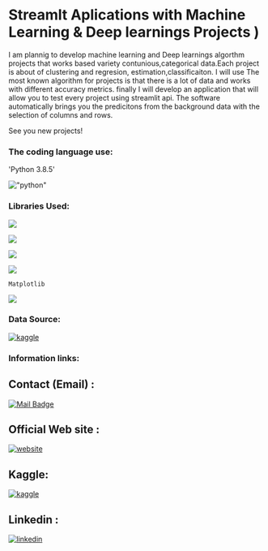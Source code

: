 # **Streamlt Aplications with Machine Learning & Deep learnings Projects  )**
I am plannig to develop  machine learning and Deep learnings algorthm projects  that works based variety contunious,categorical  data.Each  project is about of clustering and regresion, estimation,classificaiton. I will use The most known algorithm for  projects is that there is a lot of data and works with different accuracy metrics. finally I will develop an application that will allow you to test every project using streamlit api.  The software automatically brings you the predicitons from the background data with the selection of columns and rows.

 See you new projects!







### **The coding language use:**

'Python 3.8.5'

!["python"](https://img.shields.io/badge/Python-FFD43B?style=for-the-badge&logo=Python&logoColor=darkgreen)

### **Libraries Used:**


![](https://img.shields.io/badge/scikit_learn-F7931E?style=for-the-badge&logo=scikit-learn&logoColor=white)

![](https://img.shields.io/badge/Numpy-777BB4?style=for-the-badge&logo=numpy&logoColor=white)

![](https://img.shields.io/badge/Pandas-2C2D72?style=for-the-badge&logo=pandas&logoColor=white)

![](https://img.shields.io/badge/Plotly-239120?style=for-the-badge&logo=plotly&logoColor=white)

`Matplotlib`

![](https://img.shields.io/badge/Streamlit-FF4B4B?style=for-the-badge&logo=Streamlit&logoColor=white)

### **Data Source:**

[![kaggle](https://img.shields.io/badge/Kaggle-20BEFF?style=for-the-badge&logo=Kaggle&logoColor=white)](https://www.kaggle.com/datasets?fileType=csv&datasetsOnly=true)

### **Information links:**


## Contact (Email) :
 [![Mail Badge](https://img.shields.io/badge/info.mustafabozkaya@gmail.com-c14438?style=for-the-badge&logo=Gmail&logoColor=white&link=mailto:info.mustafabozkaya@gmail.com)](mailto:info.mustafabozkaya@gmail.com)

## Official Web site :

[![website](https://img.shields.io/badge/my_portfolio-000?style=for-the-badge&logo=ko-fi&logoColor=white)](https://mustafabozkaya.github.io/)


## Kaggle:

[![kaggle](https://img.shields.io/badge/Kaggle-20BEFF?style=for-the-badge&logo=Kaggle&logoColor=white)](https://www.kaggle.com/mustafabozka)


## Linkedin :

[![linkedin](https://img.shields.io/badge/linkedin-%230077B5.svg?&style=for-the-badge&logo=linkedin&logoColor=white)](https://www.linkedin.com/in/mustafa-bozkaya/)



